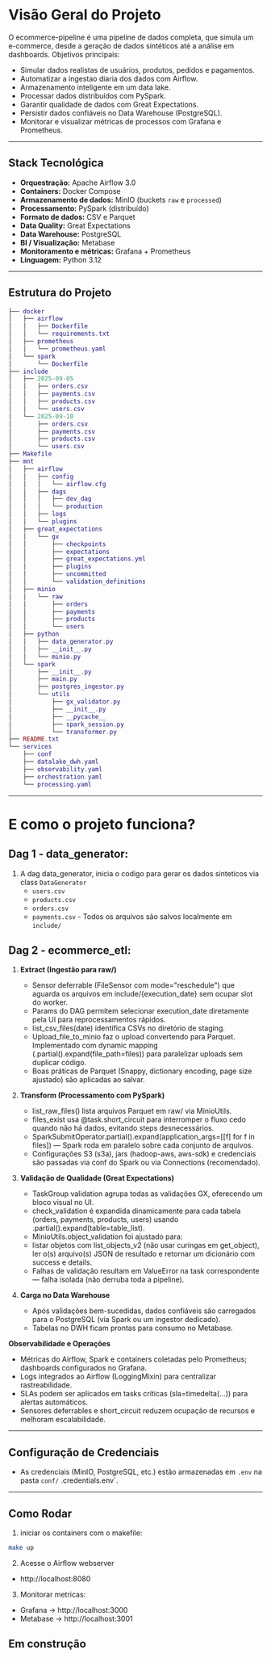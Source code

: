# Visão Geral do Projeto

O ecommerce-pipeline é uma pipeline de dados completa, que simula um e-commerce, desde a geração de dados sintéticos até a análise em dashboards.
Objetivos principais:

  - Simular dados realistas de usuários, produtos, pedidos e pagamentos.
  - Automatizar a ingestao diaria dos dados com Airflow.
  - Armazenamento inteligente em um data lake.
  - Processar dados distribuídos com PySpark.
  - Garantir qualidade de dados com Great Expectations.
  - Persistir dados confiáveis no Data Warehouse (PostgreSQL).
  - Monitorar e visualizar métricas de processos com Grafana e Prometheus.

---

## Stack Tecnológica

- **Orquestração:** Apache Airflow 3.0
- **Containers:** Docker Compose
- **Armazenamento de dados:** MinIO (buckets `raw` e `processed`)
- **Processamento:** PySpark (distribuído)
- **Formato de dados:** CSV e Parquet
- **Data Quality:** Great Expectations
- **Data Warehouse:** PostgreSQL
- **BI / Visualização:** Metabase
- **Monitoramento e métricas:** Grafana + Prometheus
- **Linguagem:** Python 3.12

---

## Estrutura do Projeto

```lua
├── docker
│   ├── airflow
│   │   ├── Dockerfile
│   │   └── requirements.txt
│   ├── prometheus
│   │   └── prometheus.yaml
│   └── spark
│       └── Dockerfile
├── include
│   ├── 2025-09-05
│   │   ├── orders.csv
│   │   ├── payments.csv
│   │   ├── products.csv
│   │   └── users.csv
│   └── 2025-09-10
│       ├── orders.csv
│       ├── payments.csv
│       ├── products.csv
│       └── users.csv
├── Makefile
├── mnt
│   ├── airflow
│   │   ├── config
│   │   │   └── airflow.cfg
│   │   ├── dags
│   │   │   ├── dev_dag
│   │   │   └── production
│   │   ├── logs
│   │   └── plugins
│   ├── great_expectations
│   │   └── gx
│   │       ├── checkpoints
│   │       ├── expectations
│   │       ├── great_expectations.yml
│   │       ├── plugins
│   │       ├── uncommitted
│   │       └── validation_definitions
│   ├── minio
│   │   └── raw
│   │       ├── orders
│   │       ├── payments
│   │       ├── products
│   │       └── users
│   ├── python
│   │   ├── data_generator.py
│   │   ├── __init__.py
│   │   └── minio.py
│   └── spark
│       ├── __init__.py
│       ├── main.py
│       ├── postgres_ingestor.py
│       └── utils
│           ├── gx_validator.py
│           ├── __init__.py
│           ├── __pycache__
│           ├── spark_session.py
│           └── transformer.py
├── README.txt
└── services
    ├── conf
    ├── datalake_dwh.yaml
    ├── observability.yaml
    ├── orchestration.yaml
    └── processing.yaml
```

---

# E como o projeto funciona?
## Dag 1 - data_generator: 
  1. A dag data_generator, inicia o codigo para gerar os dados sinteticos via class `DataGenerator`
      - `users.csv`
      - `products.csv`
      - `orders.csv`
      - `payments.csv`
    - Todos os arquivos são salvos localmente em `include/`

## Dag 2 - ecommerce_etl: 
  1. **Extract (Ingestão para raw/)**
      - Sensor deferrable (FileSensor com mode="reschedule") que aguarda os arquivos em include/{execution_date} sem ocupar slot do worker.
      - Params do DAG permitem selecionar execution_date diretamente pela UI para reprocessamentos rápidos.
      - list_csv_files(date) identifica CSVs no diretório de staging.
      - Upload_file_to_minio faz o upload convertendo para Parquet. Implementado com dynamic mapping (.partial().expand(file_path=files)) para paralelizar uploads sem duplicar código.
      - Boas práticas de Parquet (Snappy, dictionary encoding, page size ajustado) são aplicadas ao salvar.

  3. **Transform (Processamento com PySpark)**  
      - list_raw_files() lista arquivos Parquet em raw/ via MinioUtils.
      - files_exist usa @task.short_circuit para interromper o fluxo cedo quando não há dados, evitando steps desnecessários.
      - SparkSubmitOperator.partial().expand(application_args=[[f] for f in files]) — Spark roda em paralelo sobre cada conjunto de arquivos.
      - Configurações S3 (s3a), jars (hadoop-aws, aws-sdk) e credenciais são passadas via conf do Spark ou via Connections (recomendado).

  4. **Validação de Qualidade (Great Expectations)**  
      - TaskGroup validation agrupa todas as validações GX, oferecendo um bloco visual no UI.
      - check_validation é expandida dinamicamente para cada tabela (orders, payments, products, users) usando .partial().expand(table=table_list).
      - MinioUtils.object_validation foi ajustado para:
      - listar objetos com list_objects_v2 (não usar curingas em get_object), ler o(s) arquivo(s) JSON de resultado e retornar um dicionário com success e details.
      - Falhas de validação resultam em ValueError na task correspondente — falha isolada (não derruba toda a pipeline).

  5. **Carga no Data Warehouse**
      - Após validações bem-sucedidas, dados confiáveis são carregados para o PostgreSQL (via Spark ou um ingestor dedicado).
      - Tabelas no DWH ficam prontas para consumo no Metabase.

**Observabilidade e Operações**  
  - Métricas do Airflow, Spark e containers coletadas pelo Prometheus; dashboards configurados no Grafana.
  - Logs integrados ao Airflow (LoggingMixin) para centralizar rastreabilidade.
  - SLAs podem ser aplicados em tasks críticas (sla=timedelta(...)) para alertas automáticos.
  - Sensores deferrables e short_circuit reduzem ocupação de recursos e melhoram escalabilidade.

---

## Configuração de Credenciais
- As credenciais (MinIO, PostgreSQL, etc.) estão armazenadas em `.env` na pasta `conf/` .credentials.env`.

---

## Como Rodar

1. iniciar os containers com o makefile:
```bash
make up
```

2. Acesse o Airflow webserver
  - http://localhost:8080

3. Monitorar metricas:
- Grafana → http://localhost:3000
- Metabase → http://localhost:3001



## Em construção